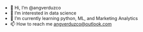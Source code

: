 - 👋 Hi, I’m @angverduzco
- 👀 I’m interested in data science
- 🌱 I’m currently learning python, ML, and Marketing Analytics
- 📫 How to reach me angverduzco@outlook.com


<!---
angverduzco/angverduzco is a ✨ special ✨ repository because its `README.md` (this file) appears on your GitHub profile.
You can click the Preview link to take a look at your changes.
--->
